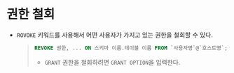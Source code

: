 # 권한 철회

- `ROVOKE` 키워드를 사용해서 어떤 사용자가 가지고 있는 권한을 철회할 수 있다.

  > ```sql
  > REVOKE 권한, ... ON 스키마 이름.테이블 이름 FROM `사용자명`@`호스트명`;
  > ```
  >
  > - `GRANT` 권한을 철회하려면 `GRANT OPTION`을 입력한다.
